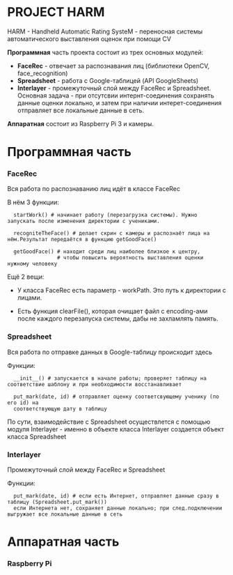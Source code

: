 # PROJECT HARM

HARM - Handheld Automatic Rating SysteM - переносная системы автоматического выставления оценок при помощи CV

**Программная** часть проекта состоит из трех основных модулей:
  - **FaceRec** - отвечает за распознавания лиц (библиотеки OpenCV, face_recognition)
  - **Spreadsheet** - работа с Google-таблицей (API GoogleSheets)
  - **Interlayer** - промежуточный слой между FaceRec и Spreadsheet. Основная задача - при отсутсвии интернт-соединения
сохранять данные оценки локально, и затем при наличии интерет-соединения отправляет все локальные данные в сеть.

**Аппаратная** состоит из Raspberry Pi 3 и камеры.

# Программная часть

### FaceRec

Вся работа по распознаванию лиц идёт в классе FaceRec

В нём 3 функции:   
```
  startWork() # начинает работу (перезагрузка системы). Нужно запускать после изменения директории с учениками.
  
  recogniteTheFace() # делает скрин с камеры и распознаёт лица на нём.Результат передаётся в функцию getGoodFace()
                     
  getGoodFace() # находит среди лиц наиболее близкое к центру, 
                # чтобы повысить вероятность выставления оценки нужному человеку
```

Ещё 2 вещи:
 - У класса FaceRec есть параметр - workPath. Это путь к директории с лицами.
	
 - Есть функция clearFile(), которая очищает файл с encoding-ами после каждого перезапуска системы, дабы не захламлять память.

### Spreadsheet

Вся работа по отправке данных в Google-таблицу происходит здесь

Функции:
```
  __init__() # запускается в начале работы; проверяет таблицу на соответствие шаблону и при необходимости восстанавливает
  
  put_mark(date, id) # отправляет оценку соответсвующему ученику (по его id) на
  соответствующую дату в таблицу
```

По сути, взаимодействие с Spreadsheet осуществлется с помощью модуля Interlayer - именно в объекте класса Interlayer создается объект класса Spreadsheet

### Interlayer

Промежуточный слой между FaceRec и Spreadsheet

Функции:
```
  put_mark(date, id) # если есть Интернет, отправляет данные сразу в таблицу (Spreadsheet.put_mark())
  если Интернета нет, сохраняет данные локально; при след.подключении выгружает все локальные данные в сеть
```

# Аппаратная часть

### Raspberry Pi
